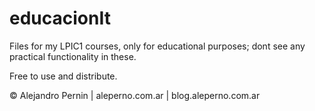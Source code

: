 educacionIt
===========

Files for my LPIC1 courses, only for educational purposes;
dont see any practical functionality in these.

Free to use and distribute. 

© Alejandro Pernin | aleperno.com.ar | blog.aleperno.com.ar
